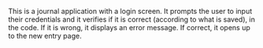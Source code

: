 This is a journal application with a login screen. It prompts the user to input their credentials and it verifies if it is correct (according to what is saved), in the code.
If it is wrong, it displays an error message. 
If correct, it opens up to the new entry page. 
